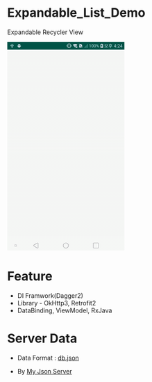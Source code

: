 # Expandable_List_Demo
Expandable Recycler View 

![](media/demo-video.gif)

# Feature
 * DI Framwork(Dagger2)
 * Library - OkHttp3, Retrofit2
 * DataBinding, ViewModel, RxJava
 
# Server Data
 * Data Format : [db.json](db.json)
 + By [My Json Server](https://my-json-server.typicode.com/)
 
